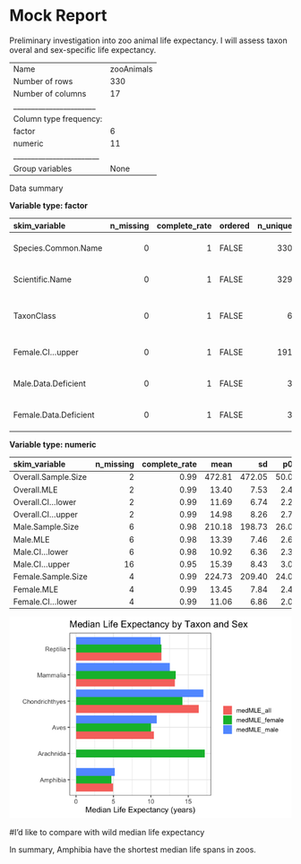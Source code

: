 Mock Report
================

Preliminary investigation into zoo animal life expectancy. I will assess
taxon overal and sex-specific life expectancy.

|                                                  |            |
| :----------------------------------------------- | :--------- |
| Name                                             | zooAnimals |
| Number of rows                                   | 330        |
| Number of columns                                | 17         |
| \_\_\_\_\_\_\_\_\_\_\_\_\_\_\_\_\_\_\_\_\_\_\_   |            |
| Column type frequency:                           |            |
| factor                                           | 6          |
| numeric                                          | 11         |
| \_\_\_\_\_\_\_\_\_\_\_\_\_\_\_\_\_\_\_\_\_\_\_\_ |            |
| Group variables                                  | None       |

Data summary

**Variable type:
factor**

| skim\_variable        | n\_missing | complete\_rate | ordered | n\_unique | top\_counts                         |
| :-------------------- | ---------: | -------------: | :------ | --------: | :---------------------------------- |
| Species.Common.Name   |          0 |              1 | FALSE   |       330 | Add: 1, Ago: 1, All: 1, Ano: 1      |
| Scientific.Name       |          0 |              1 | FALSE   |       329 | Ate: 2, Aci: 1, Acr: 1, Add: 1      |
| TaxonClass            |          0 |              1 | FALSE   |         6 | Mam: 175, Ave: 125, Rep: 21, Amp: 6 |
| Female.CI…upper       |          0 |              1 | FALSE   |       191 | emp: 11, 17.: 5, 18.: 5, 7.1: 5     |
| Male.Data.Deficient   |          0 |              1 | FALSE   |         3 | emp: 258, yes: 70, yes: 2           |
| Female.Data.Deficient |          0 |              1 | FALSE   |         3 | emp: 270, yes: 57, yes: 3           |

**Variable type:
numeric**

| skim\_variable      | n\_missing | complete\_rate |   mean |     sd |   p0 |    p25 |    p50 |    p75 |   p100 | hist  |
| :------------------ | ---------: | -------------: | -----: | -----: | ---: | -----: | -----: | -----: | -----: | :---- |
| Overall.Sample.Size |          2 |           0.99 | 472.81 | 472.05 | 50.0 | 187.00 | 330.00 | 545.75 | 3406.0 | ▇▁▁▁▁ |
| Overall.MLE         |          2 |           0.99 |  13.40 |   7.53 |  2.4 |   7.80 |  12.05 |  16.62 |   47.0 | ▇▇▂▁▁ |
| Overall.CI…lower    |          2 |           0.99 |  11.69 |   6.74 |  2.2 |   6.60 |  10.40 |  14.72 |   38.0 | ▇▇▂▁▁ |
| Overall.CI…upper    |          2 |           0.99 |  14.98 |   8.26 |  2.7 |   9.07 |  13.50 |  18.80 |   52.9 | ▇▆▂▁▁ |
| Male.Sample.Size    |          6 |           0.98 | 210.18 | 198.73 | 26.0 |  85.75 | 146.00 | 249.00 | 1425.0 | ▇▁▁▁▁ |
| Male.MLE            |          6 |           0.98 |  13.39 |   7.46 |  2.6 |   7.90 |  11.55 |  17.30 |   51.3 | ▇▅▂▁▁ |
| Male.CI…lower       |          6 |           0.98 |  10.92 |   6.36 |  2.3 |   6.20 |   9.70 |  14.10 |   41.3 | ▇▅▂▁▁ |
| Male.CI…upper       |         16 |           0.95 |  15.39 |   8.43 |  3.0 |   9.40 |  13.40 |  19.78 |   54.7 | ▇▆▂▁▁ |
| Female.Sample.Size  |          4 |           0.99 | 224.73 | 209.40 | 24.0 |  94.00 | 156.00 | 276.50 | 1335.0 | ▇▂▁▁▁ |
| Female.MLE          |          4 |           0.99 |  13.45 |   7.84 |  2.4 |   7.43 |  11.80 |  16.58 |   43.3 | ▇▇▂▁▁ |
| Female.CI…lower     |          4 |           0.99 |  11.06 |   6.86 |  2.0 |   5.93 |   9.60 |  13.75 |   40.4 | ▇▆▂▁▁ |

![](MockReport_files/figure-gfm/unnamed-chunk-2-1.png)<!-- -->

\#I’d like to compare with wild median life expectancy

In summary, Amphibia have the shortest median life spans in zoos.
